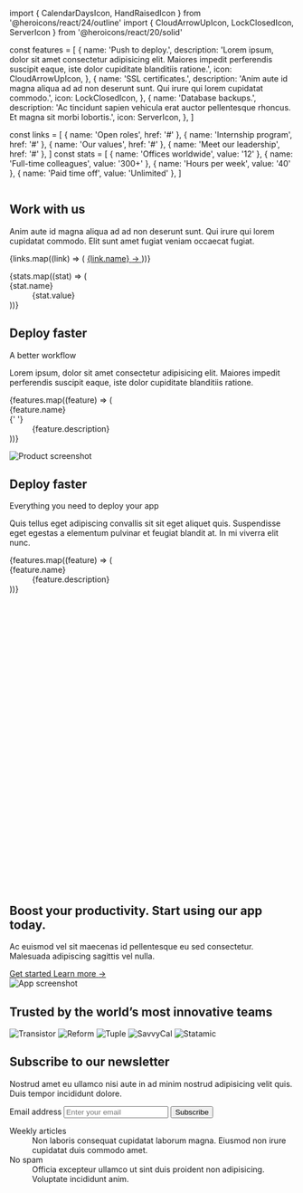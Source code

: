 
import { CalendarDaysIcon, HandRaisedIcon } from '@heroicons/react/24/outline'
import { CloudArrowUpIcon, LockClosedIcon, ServerIcon } from '@heroicons/react/20/solid'


const features = [
  {
    name: 'Push to deploy.',
    description:
      'Lorem ipsum, dolor sit amet consectetur adipisicing elit. Maiores impedit perferendis suscipit eaque, iste dolor cupiditate blanditiis ratione.',
    icon: CloudArrowUpIcon,
  },
  {
    name: 'SSL certificates.',
    description: 'Anim aute id magna aliqua ad ad non deserunt sunt. Qui irure qui lorem cupidatat commodo.',
    icon: LockClosedIcon,
  },
  {
    name: 'Database backups.',
    description: 'Ac tincidunt sapien vehicula erat auctor pellentesque rhoncus. Et magna sit morbi lobortis.',
    icon: ServerIcon,
  },
]

const links = [
  { name: 'Open roles', href: '#' },
  { name: 'Internship program', href: '#' },
  { name: 'Our values', href: '#' },
  { name: 'Meet our leadership', href: '#' },
]
const stats = [
  { name: 'Offices worldwide', value: '12' },
  { name: 'Full-time colleagues', value: '300+' },
  { name: 'Hours per week', value: '40' },
  { name: 'Paid time off', value: 'Unlimited' },
]


<div className="relative isolate overflow-hidden bg-gray-900 py-24 sm:py-32">
    <img
        alt=""
        src="https://images.unsplash.com/photo-1521737604893-d14cc237f11d?ixlib=rb-4.0.3&ixid=MnwxMjA3fDB8MHxwaG90by1wYWdlfHx8fGVufDB8fHx8&auto=format&fit=crop&crop=focalpoint&fp-y=.8&w=2830&h=1500&q=80&blend=111827&sat=-100&exp=15&blend-mode=multiply"
        className="absolute inset-0 -z-10 size-full object-cover object-right md:object-center"
    />
    <div
        aria-hidden="true"
        className="hidden sm:absolute sm:-top-10 sm:right-1/2 sm:-z-10 sm:mr-10 sm:block sm:transform-gpu sm:blur-3xl"
    >
        <div
        style={{
            clipPath:
            'polygon(74.1% 44.1%, 100% 61.6%, 97.5% 26.9%, 85.5% 0.1%, 80.7% 2%, 72.5% 32.5%, 60.2% 62.4%, 52.4% 68.1%, 47.5% 58.3%, 45.2% 34.5%, 27.5% 76.7%, 0.1% 64.9%, 17.9% 100%, 27.6% 76.8%, 76.1% 97.7%, 74.1% 44.1%)',
        }}
        className="aspect-[1097/845] w-[68.5625rem] bg-gradient-to-tr from-[#ff4694] to-[#776fff] opacity-20"
        />
    </div>
    <div
        aria-hidden="true"
        className="absolute -top-52 left-1/2 -z-10 -translate-x-1/2 transform-gpu blur-3xl sm:top-[-28rem] sm:ml-16 sm:translate-x-0 sm:transform-gpu"
    >
        <div
        style={{
            clipPath:
            'polygon(74.1% 44.1%, 100% 61.6%, 97.5% 26.9%, 85.5% 0.1%, 80.7% 2%, 72.5% 32.5%, 60.2% 62.4%, 52.4% 68.1%, 47.5% 58.3%, 45.2% 34.5%, 27.5% 76.7%, 0.1% 64.9%, 17.9% 100%, 27.6% 76.8%, 76.1% 97.7%, 74.1% 44.1%)',
        }}
        className="aspect-[1097/845] w-[68.5625rem] bg-gradient-to-tr from-[#ff4694] to-[#776fff] opacity-20"
        />
    </div>
    <div className="mx-auto max-w-7xl px-6 lg:px-8">
        <div className="mx-auto max-w-2xl lg:mx-0">
        <h2 className="text-5xl font-semibold tracking-tight text-white sm:text-7xl">Work with us</h2>
        <p className="mt-8 text-pretty text-lg font-medium text-gray-300 sm:text-xl/8">
            Anim aute id magna aliqua ad ad non deserunt sunt. Qui irure qui lorem cupidatat commodo. Elit sunt amet
            fugiat veniam occaecat fugiat.
        </p>
        </div>
        <div className="mx-auto mt-10 max-w-2xl lg:mx-0 lg:max-w-none">
        <div className="grid grid-cols-1 gap-x-8 gap-y-6 text-base/7 font-semibold text-white sm:grid-cols-2 md:flex lg:gap-x-10">
            {links.map((link) => (
            <a key={link.name} href={link.href}>
                {link.name} <span aria-hidden="true">&rarr;</span>
            </a>
            ))}
        </div>
        <dl className="mt-16 grid grid-cols-1 gap-8 sm:mt-20 sm:grid-cols-2 lg:grid-cols-4">
            {stats.map((stat) => (
            <div key={stat.name} className="flex flex-col-reverse gap-1">
                <dt className="text-base/7 text-gray-300">{stat.name}</dt>
                <dd className="text-4xl font-semibold tracking-tight text-white">{stat.value}</dd>
            </div>
            ))}
        </dl>
        </div>
    </div>
    </div>
    <div className="overflow-hidden bg-white py-24 sm:py-32">
    <div className="mx-auto max-w-7xl px-6 lg:px-8">
        <div className="mx-auto grid max-w-2xl grid-cols-1 gap-x-8 gap-y-16 sm:gap-y-20 lg:mx-0 lg:max-w-none lg:grid-cols-2">
        <div className="lg:pr-8 lg:pt-4">
            <div className="lg:max-w-lg">
            <h2 className="text-base/7 font-semibold text-indigo-600">Deploy faster</h2>
            <p className="mt-2 text-pretty text-4xl font-semibold tracking-tight text-gray-900 sm:text-5xl">
                A better workflow
            </p>
            <p className="mt-6 text-lg/8 text-gray-600">
                Lorem ipsum, dolor sit amet consectetur adipisicing elit. Maiores impedit perferendis suscipit eaque,
                iste dolor cupiditate blanditiis ratione.
            </p>
            <dl className="mt-10 max-w-xl space-y-8 text-base/7 text-gray-600 lg:max-w-none">
                {features.map((feature) => (
                <div key={feature.name} className="relative pl-9">
                    <dt className="inline font-semibold text-gray-900">
                    <feature.icon aria-hidden="true" className="absolute left-1 top-1 size-5 text-indigo-600" />
                    {feature.name}
                    </dt>{' '}
                    <dd className="inline">{feature.description}</dd>
                </div>
                ))}
            </dl>
            </div>
        </div>
        <img
            alt="Product screenshot"
            src="https://tailwindui.com/plus/img/component-images/dark-project-app-screenshot.png"
            width={2432}
            height={1442}
            className="w-[48rem] max-w-none rounded-xl shadow-xl ring-1 ring-gray-400/10 sm:w-[57rem] md:-ml-4 lg:-ml-0"
        />
        </div>
    </div>
    </div>
    <div className="bg-white py-24 sm:py-32">
    <div className="mx-auto max-w-7xl px-6 lg:px-8">
        <div className="mx-auto max-w-2xl lg:text-center">
        <h2 className="text-base/7 font-semibold text-indigo-600">Deploy faster</h2>
        <p className="mt-2 text-pretty text-4xl font-semibold tracking-tight text-gray-900 sm:text-5xl lg:text-balance">
            Everything you need to deploy your app
        </p>
        <p className="mt-6 text-lg/8 text-gray-600">
            Quis tellus eget adipiscing convallis sit sit eget aliquet quis. Suspendisse eget egestas a elementum
            pulvinar et feugiat blandit at. In mi viverra elit nunc.
        </p>
        </div>
        <div className="mx-auto mt-16 max-w-2xl sm:mt-20 lg:mt-24 lg:max-w-4xl">
        <dl className="grid max-w-xl grid-cols-1 gap-x-8 gap-y-10 lg:max-w-none lg:grid-cols-2 lg:gap-y-16">
            {features.map((feature) => (
            <div key={feature.name} className="relative pl-16">
                <dt className="text-base/7 font-semibold text-gray-900">
                <div className="absolute left-0 top-0 flex size-10 items-center justify-center rounded-lg" style={{backgroundColor: '#3f64ff'}}>
                    <feature.icon aria-hidden="true" className="size-6 text-white" />
                </div>
                {feature.name}
                </dt>
                <dd className="mt-2 text-base/7 text-gray-600">{feature.description}</dd>
            </div>
            ))}
        </dl>
        </div>
    </div>
    </div>
    <div className="bg-white">
    <div className="mx-auto max-w-7xl py-24 sm:px-6 sm:py-32 lg:px-8">
        <div className="relative isolate overflow-hidden bg-gray-900 px-6 pt-16 shadow-2xl sm:rounded-3xl sm:px-16 md:pt-24 lg:flex lg:gap-x-20 lg:px-24 lg:pt-0">
        <svg
            viewBox="0 0 1024 1024"
            aria-hidden="true"
            className="absolute left-1/2 top-1/2 -z-10 size-[64rem] -translate-y-1/2 [mask-image:radial-gradient(closest-side,white,transparent)] sm:left-full sm:-ml-80 lg:left-1/2 lg:ml-0 lg:-translate-x-1/2 lg:translate-y-0"
        >
            <circle r={512} cx={512} cy={512} fill="url(#759c1415-0410-454c-8f7c-9a820de03641)" fillOpacity="0.7" />
            <defs>
            <radialGradient id="759c1415-0410-454c-8f7c-9a820de03641">
                <stop stopColor="#7775D6" />
                <stop offset={1} stopColor="#E935C1" />
            </radialGradient>
            </defs>
        </svg>
        <div className="mx-auto max-w-md text-center lg:mx-0 lg:flex-auto lg:py-32 lg:text-left">
            <h2 className="text-balance text-3xl font-semibold tracking-tight text-white sm:text-4xl">
            Boost your productivity. Start using our app today.
            </h2>
            <p className="mt-6 text-pretty text-lg/8 text-gray-300">
            Ac euismod vel sit maecenas id pellentesque eu sed consectetur. Malesuada adipiscing sagittis vel nulla.
            </p>
            <div className="mt-10 flex items-center justify-center gap-x-6 lg:justify-start">
            <a
                href="#"
                className="rounded-md bg-white px-3.5 py-2.5 text-sm font-semibold text-gray-900 shadow-sm hover:bg-gray-100 focus-visible:outline focus-visible:outline-2 focus-visible:outline-offset-2 focus-visible:outline-white"
            >
                Get started
            </a>
            <a href="#" className="text-sm/6 font-semibold text-white">
                Learn more <span aria-hidden="true">→</span>
            </a>
            </div>
        </div>
        <div className="relative mt-16 h-80 lg:mt-8">
            <img
            alt="App screenshot"
            src="https://tailwindui.com/plus/img/component-images/dark-project-app-screenshot.png"
            width={1824}
            height={1080}
            className="absolute left-0 top-0 w-[57rem] max-w-none rounded-md bg-white/5 ring-1 ring-white/10"
            />
        </div>
        </div>
    </div>
    </div>
    <div className="bg-white py-24 sm:py-32">
    <div className="mx-auto max-w-7xl px-6 lg:px-8">
        <h2 className="text-center text-lg/8 font-semibold text-gray-900">
        Trusted by the world’s most innovative teams
        </h2>
        <div className="mx-auto mt-10 grid max-w-lg grid-cols-4 items-center gap-x-8 gap-y-10 sm:max-w-xl sm:grid-cols-6 sm:gap-x-10 lg:mx-0 lg:max-w-none lg:grid-cols-5">
        <img
            alt="Transistor"
            src="https://tailwindui.com/plus/img/logos/158x48/transistor-logo-gray-900.svg"
            width={158}
            height={48}
            className="col-span-2 max-h-12 w-full object-contain lg:col-span-1"
        />
        <img
            alt="Reform"
            src="https://tailwindui.com/plus/img/logos/158x48/reform-logo-gray-900.svg"
            width={158}
            height={48}
            className="col-span-2 max-h-12 w-full object-contain lg:col-span-1"
        />
        <img
            alt="Tuple"
            src="https://tailwindui.com/plus/img/logos/158x48/tuple-logo-gray-900.svg"
            width={158}
            height={48}
            className="col-span-2 max-h-12 w-full object-contain lg:col-span-1"
        />
        <img
            alt="SavvyCal"
            src="https://tailwindui.com/plus/img/logos/158x48/savvycal-logo-gray-900.svg"
            width={158}
            height={48}
            className="col-span-2 max-h-12 w-full object-contain sm:col-start-2 lg:col-span-1"
        />
        <img
            alt="Statamic"
            src="https://tailwindui.com/plus/img/logos/158x48/statamic-logo-gray-900.svg"
            width={158}
            height={48}
            className="col-span-2 col-start-2 max-h-12 w-full object-contain sm:col-start-auto lg:col-span-1"
        />
        </div>
    </div>
    </div>
    <div className="relative isolate overflow-hidden bg-gray-900 py-16 sm:py-24 lg:py-32">
    <div className="mx-auto max-w-7xl px-6 lg:px-8">
        <div className="mx-auto grid max-w-2xl grid-cols-1 gap-x-8 gap-y-16 lg:max-w-none lg:grid-cols-2">
        <div className="max-w-xl lg:max-w-lg">
            <h2 className="text-4xl font-semibold tracking-tight text-white">Subscribe to our newsletter</h2>
            <p className="mt-4 text-lg text-gray-300">
            Nostrud amet eu ullamco nisi aute in ad minim nostrud adipisicing velit quis. Duis tempor incididunt
            dolore.
            </p>
            <div className="mt-6 flex max-w-md gap-x-4">
            <label htmlFor="email-address" className="sr-only">
                Email address
            </label>
            <input
                id="email-address"
                name="email"
                type="email"
                required
                placeholder="Enter your email"
                autoComplete="email"
                className="min-w-0 flex-auto rounded-md bg-white/5 px-3.5 py-2 text-base text-white outline outline-1 -outline-offset-1 outline-white/10 placeholder:text-gray-500 focus:outline focus:outline-2 focus:-outline-offset-2 focus:outline-indigo-500 sm:text-sm/6"
            />
            <button
                type="submit"
                className="flex-none rounded-md bg-indigo-500 px-3.5 py-2.5 text-sm font-semibold text-white shadow-sm hover:bg-indigo-400 focus-visible:outline focus-visible:outline-2 focus-visible:outline-offset-2 focus-visible:outline-indigo-500"
            >
                Subscribe
            </button>
            </div>
        </div>
        <dl className="grid grid-cols-1 gap-x-8 gap-y-10 sm:grid-cols-2 lg:pt-2">
            <div className="flex flex-col items-start">
            <div className="rounded-md bg-white/5 p-2 ring-1 ring-white/10">
                <CalendarDaysIcon aria-hidden="true" className="size-6 text-white" />
            </div>
            <dt className="mt-4 text-base font-semibold text-white">Weekly articles</dt>
            <dd className="mt-2 text-base/7 text-gray-400">
                Non laboris consequat cupidatat laborum magna. Eiusmod non irure cupidatat duis commodo amet.
            </dd>
            </div>
            <div className="flex flex-col items-start">
            <div className="rounded-md bg-white/5 p-2 ring-1 ring-white/10">
                <HandRaisedIcon aria-hidden="true" className="size-6 text-white" />
            </div>
            <dt className="mt-4 text-base font-semibold text-white">No spam</dt>
            <dd className="mt-2 text-base/7 text-gray-400">
                Officia excepteur ullamco ut sint duis proident non adipisicing. Voluptate incididunt anim.
            </dd>
            </div>
        </dl>
        </div>
    </div>
    <div aria-hidden="true" className="absolute left-1/2 top-0 -z-10 -translate-x-1/2 blur-3xl xl:-top-6">
        <div
        style={{
            clipPath:
            'polygon(74.1% 44.1%, 100% 61.6%, 97.5% 26.9%, 85.5% 0.1%, 80.7% 2%, 72.5% 32.5%, 60.2% 62.4%, 52.4% 68.1%, 47.5% 58.3%, 45.2% 34.5%, 27.5% 76.7%, 0.1% 64.9%, 17.9% 100%, 27.6% 76.8%, 76.1% 97.7%, 74.1% 44.1%)',
        }}
        className="aspect-[1155/678] w-[72.1875rem] bg-gradient-to-tr from-[#ff80b5] to-[#9089fc] opacity-30"
        />
    </div>
    </div>